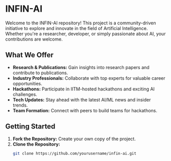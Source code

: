 # INFIN-AI

Welcome to the INFIN-AI repository! This project is a community-driven initiative to explore and innovate in the field of Artificial Intelligence. Whether you're a researcher, developer, or simply passionate about AI, your contributions are welcome.

## What We Offer

- **Research & Publications:** Gain insights into research papers and contribute to publications.
- **Industry Professionals:** Collaborate with top experts for valuable career opportunities.
- **Hackathons:** Participate in IITM-hosted hackathons and exciting AI challenges.
- **Tech Updates:** Stay ahead with the latest AI/ML news and insider trends.
- **Team Formation:** Connect with peers to build teams for hackathons.

## Getting Started

1. **Fork the Repository:** Create your own copy of the project.
2. **Clone the Repository:**  
   ```bash
   git clone https://github.com/yourusername/infin-ai.git

